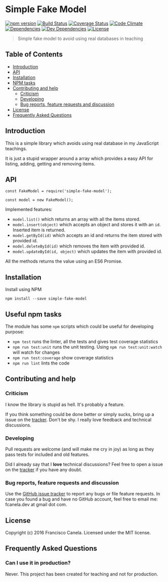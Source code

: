 # Simple Fake Model

[![npm version][npmsemver-image]][npmsemver-url]
[![Build Status][ci-image]][ci-url]
[![Coverage Status][cv-image]][cv-url]
[![Code Climate][cq-image]][cq-url]
[![Dependencies][deps-image]][deps-url]
[![Dev Dependencies][dev-deps-image]][dev-deps-url]
[![License][license-image]][license-url]

> Simple fake model to avoid using real databases in teaching

## Table of Contents

* [Introduction](#introduction)
* [API](#api)
* [Installation](#installation)
* [NPM tasks](#npm-tasks)
* [Contributing and help](#contributing)
    * [Criticism](#criticism)
    * [Developing](#developing)
    * [Bug reports, feature requests and discussion](#contributing)
* [License](#license)
* [Frequently Asked Questions](#faq)


## <a name="introduction"></a> Introduction

This is a simple library which avoids using real database in my JavaScript teachings.

It is just a stupid wrapper around a array which provides a easy API for listing, adding, getting and removing items.

## <a name="api"></a> API
```
const FakeModel = require('simple-fake-model');

const model = new FakeModel();
```
Implemented features:

* `model.list()` which returns an array with all the items stored.
* `model.insert(object)` which accepts an object and stores it with an `id`. Inserted item is returned.
* `model.getById(id)` which accepts an id and returns the item stored with provided id.
* `model.deleteById(id)` which removes the item with provided id.
* `model.updateById(id, object)` which updates the item with provided id.

All the methods returns the value using an ES6 Promise.

## <a name="installation"></a> Installation

Install using NPM
```
npm install --save simple-fake-model
```

## <a name="npm-tasks"></a> Useful npm tasks

The module has some `npm` scripts which could be useful for developing purpose:
* `npm test` runs the linter, all the tests and gives test coverage statistics
* `npm run test:unit` runs the unit testing. Using `npm run test:unit:watch` will watch for changes
* `npm run test:coverage` show coverage statistics
* `npm run lint` lints the code

## <a name="contributing"></a> Contributing and help

### <a name="criticism"></a> Criticism
I know the library is stupid as hell. It's probably a feature.

If you think something could be done better or simply sucks, bring up a issue on the [tracker](https://github.com/fcanela/simple-fake-model/issues). Don't be shy. I really love feedback and technical discussions.

### <a name="developing"></a> Developing
Pull requests are welcome (and will make me cry in joy) as long as they pass tests for included and old features.

Did I already say that I **love** technical discussions? Feel free to open a issue on the [tracker](https://github.com/fcanela/simple-fake-model/issues) if you have any doubt.

### <a name="bugs"></a> Bug reports, feature requests and discussion

Use the [GitHub issue tracker](https://github.com/fcanela/simple-fake-model/issues) to report any bugs or file feature requests. In case you found a bug and have no GitHub account, feel free to email me: fcanela.dev at gmail dot com.

## <a name="license"></a> License

Copyright (c) 2016 Francisco Canela. Licensed under the MIT license.

## <a name="faq"></a> Frequently Asked Questions

### Can I use it in production?

Never. This project has been created for teaching and not for production.


[npmsemver-image]: https://img.shields.io/badge/version-1.0.0-orange.svg
[npmsemver-url]: https://github.com/fcanela/simple-fake-model
[ci-image]: https://travis-ci.org/fcanela/simple-fake-model.svg?branch=master
[ci-url]: https://travis-ci.org/fcanela/simple-fake-model
[cv-image]: https://coveralls.io/repos/github/fcanela/simple-fake-model/badge.svg?branch=master
[cv-url]: https://coveralls.io/github/fcanela/simple-fake-model?branch=master
[cq-image]: https://codeclimate.com/github/fcanela/simple-fake-model/badges/gpa.svg
[cq-url]: https://codeclimate.com/github/fcanela/simple-fake-model
[deps-image]: https://david-dm.org/fcanela/simple-fake-model.svg
[deps-url]: https://david-dm.org/fcanela/simple-fake-model
[dev-deps-image]: https://david-dm.org/fcanela/simple-fake-model/dev-status.svg
[dev-deps-url]: https://david-dm.org/fcanela/simple-fake-model#info=devDependencies
[license-image]: https://img.shields.io/badge/license-MIT-blue.svg
[license-url]: LICENSE
